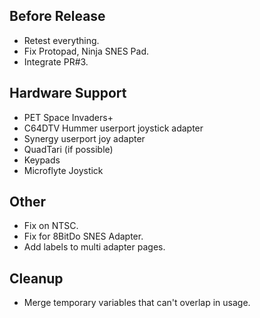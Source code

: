 ## Before Release

- Retest everything.
- Fix Protopad, Ninja SNES Pad.
- Integrate PR#3.


## Hardware Support

- PET Space Invaders+ 
- C64DTV Hummer userport joystick adapter
- Synergy userport joy adapter 
- QuadTari (if possible)
- Keypads
- Microflyte Joystick


## Other

- Fix on NTSC.
- Fix for 8BitDo SNES Adapter.
- Add labels to multi adapter pages.


## Cleanup

- Merge temporary variables that can't overlap in usage.
